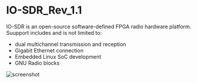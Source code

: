# IO-SDR_Rev_1.1
 
IO-SDR is an open-source software-defined FPGA radio hardware platform. Suupport includes and is not limited to:

- dual multichannel transmission and reception
- Gigabit Ethernet connection
- Embedded Linux SoC development
- GNU Radio blocks

![screenshot](screenshot.png)
